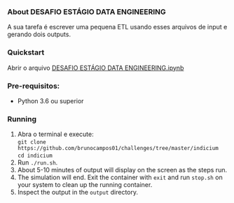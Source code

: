 ### About **DESAFIO ESTÁGIO DATA ENGINEERING**
A sua tarefa é escrever uma pequena ETL usando esses arquivos de input e gerando dois outputs.

### Quickstart
Abrir o arquivo [DESAFIO ESTÁGIO DATA ENGINEERING.ipynb](https://github.com/brunocampos01/challenges/blob/master/indicium/DESAFIO%20EST%C3%81GIO%20DATA%20ENGINEERING.ipynb) 

### Pre-requisitos:
- Python 3.6 ou superior 

### Running
1. Abra o terminal e execute: <br/>
`git clone https://github.com/brunocampos01/challenges/tree/master/indicium`<br/>
`cd indicium`
1. Run `./run.sh`.
2. About 5-10 minutes of output will display on the screen as the steps run.
3. The simulation will end.  Exit the container with `exit` and run `stop.sh` on your system to clean up the running container.
4. Inspect the output in the `output` directory.
